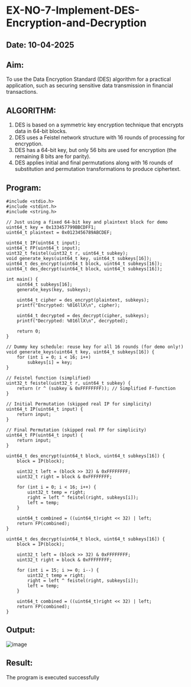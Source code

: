 # EX-NO-7-Implement-DES-Encryption-and-Decryption
## Date: 10-04-2025
## Aim:

To use the Data Encryption Standard (DES) algorithm for a practical application, such as securing sensitive data transmission in financial transactions.

## ALGORITHM:

1. DES is based on a symmetric key encryption technique that encrypts data in 64-bit blocks.
2. DES uses a Feistel network structure with 16 rounds of processing for encryption.
3. DES has a 64-bit key, but only 56 bits are used for encryption (the remaining 8 bits are for parity).
4. DES applies initial and final permutations along with 16 rounds of substitution and permutation transformations to produce ciphertext.

## Program:
```
#include <stdio.h>
#include <stdint.h>
#include <string.h>

// Just using a fixed 64-bit key and plaintext block for demo
uint64_t key = 0x133457799BBCDFF1;
uint64_t plaintext = 0x0123456789ABCDEF;

uint64_t IP(uint64_t input);
uint64_t FP(uint64_t input);
uint32_t feistel(uint32_t r, uint64_t subkey);
void generate_keys(uint64_t key, uint64_t subkeys[16]);
uint64_t des_encrypt(uint64_t block, uint64_t subkeys[16]);
uint64_t des_decrypt(uint64_t block, uint64_t subkeys[16]);

int main() {
    uint64_t subkeys[16];
    generate_keys(key, subkeys);

    uint64_t cipher = des_encrypt(plaintext, subkeys);
    printf("Encrypted: %016llX\n", cipher);

    uint64_t decrypted = des_decrypt(cipher, subkeys);
    printf("Decrypted: %016llX\n", decrypted);

    return 0;
}

// Dummy key schedule: reuse key for all 16 rounds (for demo only!)
void generate_keys(uint64_t key, uint64_t subkeys[16]) {
    for (int i = 0; i < 16; i++)
        subkeys[i] = key;
}

// Feistel function (simplified)
uint32_t feistel(uint32_t r, uint64_t subkey) {
    return (r ^ (subkey & 0xFFFFFFFF)); // Simplified F-function
}

// Initial Permutation (skipped real IP for simplicity)
uint64_t IP(uint64_t input) {
    return input;
}

// Final Permutation (skipped real FP for simplicity)
uint64_t FP(uint64_t input) {
    return input;
}

uint64_t des_encrypt(uint64_t block, uint64_t subkeys[16]) {
    block = IP(block);

    uint32_t left = (block >> 32) & 0xFFFFFFFF;
    uint32_t right = block & 0xFFFFFFFF;

    for (int i = 0; i < 16; i++) {
        uint32_t temp = right;
        right = left ^ feistel(right, subkeys[i]);
        left = temp;
    }

    uint64_t combined = ((uint64_t)right << 32) | left;
    return FP(combined);
}

uint64_t des_decrypt(uint64_t block, uint64_t subkeys[16]) {
    block = IP(block);

    uint32_t left = (block >> 32) & 0xFFFFFFFF;
    uint32_t right = block & 0xFFFFFFFF;

    for (int i = 15; i >= 0; i--) {
        uint32_t temp = right;
        right = left ^ feistel(right, subkeys[i]);
        left = temp;
    }

    uint64_t combined = ((uint64_t)right << 32) | left;
    return FP(combined);
}

```
## Output:

![image](https://github.com/user-attachments/assets/d54aff88-1209-4c74-a10c-f790bb7059a4)

## Result:
  The program is executed successfully


